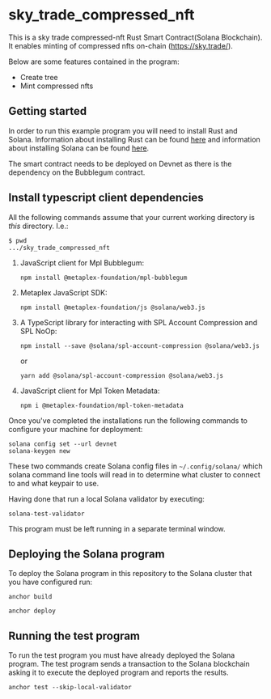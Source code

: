 # sky_trade_compressed_nft

This is a sky trade compressed-nft Rust Smart Contract(Solana Blockchain).
It enables minting of compressed nfts on-chain (https://sky.trade/).

Below are some features contained in the program:

- Create tree
- Mint compressed nfts

## Getting started

In order to run this example program you will need to install Rust and
Solana. Information about installing Rust can be found
[here](https://rustup.rs/) and information about installing Solana can
be found [here](https://docs.solana.com/cli/install-solana-cli-tools).

The smart contract needs to be deployed on Devnet as there is the dependency on the Bubblegum contract.

## Install typescript client dependencies

All the following commands assume that your current working directory is _this_ directory. I.e.:

```console
$ pwd
.../sky_trade_compressed_nft
```

1. JavaScript client for Mpl Bubblegum:

   ```
   npm install @metaplex-foundation/mpl-bubblegum
   ```

1. Metaplex JavaScript SDK:

   ```
   npm install @metaplex-foundation/js @solana/web3.js
   ```
   
1. A TypeScript library for interacting with SPL Account Compression and SPL NoOp:

   ```
   npm install --save @solana/spl-account-compression @solana/web3.js
   ```
   
   or
   
   ```
   yarn add @solana/spl-account-compression @solana/web3.js
   ```
   
1. JavaScript client for Mpl Token Metadata:

   ```
   npm i @metaplex-foundation/mpl-token-metadata
   ```
   
Once you've completed the installations run the following
commands to configure your machine for deployment:

```
solana config set --url devnet
solana-keygen new
```

These two commands create Solana config files in `~/.config/solana/`
which solana command line tools will read in to determine what cluster
to connect to and what keypair to use.

Having done that run a local Solana validator by executing:

```
solana-test-validator
```

This program must be left running in a separate terminal window.   

## Deploying the Solana program

To deploy the Solana program in this repository to the Solana cluster
that you have configured run:

```
anchor build
```

```
anchor deploy
```

## Running the test program

To run the test program you must have already deployed the Solana
program. The test program sends a transaction to the Solana
blockchain asking it to execute the deployed program and reports the
results.

```
anchor test --skip-local-validator
```

